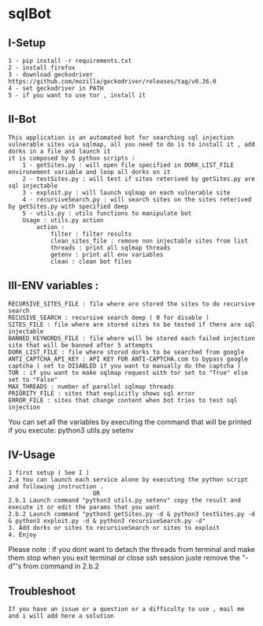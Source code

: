 
# sqlBot

## I-Setup


	1 - pip install -r requirements.txt
	2 - install firefox
	3 - download geckodriver https://github.com/mozilla/geckodriver/releases/tag/v0.26.0
	4 - set geckodriver in PATH
	5 - if you want to use tor , install it
	


## II-Bot
	This application is an automated bot for searching sql injection vulnerable sites via sqlmap, all you need to do is to install it , add dorks in a file and launch it 
	it is composed by 5 python scripts :
		1 - getSites.py : will open file specified in DORK_LIST_FILE environement variable and loop all dorks on it
		2 - testSites.py : will test if sites reterived by getSites.py are sql injectable
		3 - exploit.py : will launch sqlmap on each vulnerable site
		4 - recursiveSearch.py : will search sites on the sites reterived by getSites.py with specified deep
		5 - utils.py : utils functions to manipulate bot
		Usage : utils.py action
			action :
				filter : filter results
				clean_sites_file : remove non injectable sites from list
				threads : print all sqlmap threads
				getenv : print all env variables
				clean : clean bot files


## III-ENV variables :

	RECURSIVE_SITES_FILE : file where are stored the sites to do recursive search
	RECUSIVE_SEARCH : recursive search deep ( 0 for disable )
	SITES_FILE : file where are stored sites to be tested if there are sql injectable
	BANNED_KEYWORDS_FILE : file where will be stored each failed injection site that will be banned after 5 attempts
	DORK_LIST_FILE : file where stored dorks to be searched from google
	ANTI_CAPTCHA_API_KEY : API KEY FOR ANTI-CAPTCHA.com to bypass google captcha ( set to DISABLED if you want to manually do the captcha )
	TOR : if you want to make sqlmap request with tor set to "True" else set to "False"
	MAX_THREADS : number of parallel sqlmap threads
	PRIORITY_FILE : sites that explicitly shows sql error 
	ERROR_FILE : sites that change content when bot tries to test sql injection

You can set all the variables by executing the command that will be printed if you execute:
python3 utils.py setenv

## IV-Usage

	1 first setup ( See I )
	2.a You can launch each service alone by executing the python script and following instruction .
							OR
	2.b.1 Launch command "python3 utils.py setenv" copy the result and execute it or edit the params that you want
	2.b.2 Launch command "python3 getSites.py -d & python3 testSites.py -d & python3 exploit.py -d & python3 recursiveSearch.py -d"
	3. Add dorks or sites to recursiveSearch or sites to exploit 
	4. Enjoy
Please note : if you dont want to detach the threads from terminal and make them stop when you exit terminal or close ssh session juste remove the "-d"'s from command in 2.b.2

## Troubleshoot
	If you have an issue or a question or a difficulty to use , mail me and i will add here a solution
